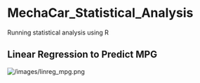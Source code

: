 # MechaCar_Statistical_Analysis
Running statistical analysis using R


## Linear Regression to Predict MPG

![/images/linreg_mpg.png](linreg_mpg.png)
